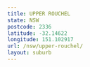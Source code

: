 ```yaml
---
title: UPPER ROUCHEL
state: NSW
postcode: 2336
latitude: -32.14622
longitude: 151.102917
url: /nsw/upper-rouchel/
layout: suburb
---
```

